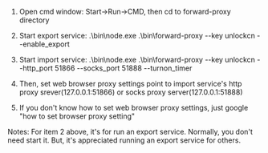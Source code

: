 1. Open cmd window: Start->Run->CMD, then cd to forward-proxy directory

2. Start export service: .\bin\node.exe .\bin\forward-proxy --key unlockcn --enable_export 

3. Start import service: .\bin\node.exe .\bin\forward-proxy --key unlockcn --http_port 51866 --socks_port 51888 --turnon_timer

4. Then, set web browser proxy settings point to import service's http proxy srever(127.0.0.1:51866) or socks proxy server(127.0.0.1:51888)

5. If you don't know how to set web browser proxy settings, just google "how to set browser proxy setting"

Notes: For item 2 above, it's for run an export service. Normally, you don't need start it. But, it's appreciated running an export service for others.

